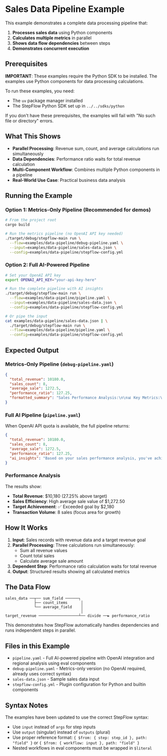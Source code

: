 # Sales Data Pipeline Example

This example demonstrates a complete data processing pipeline that:

1. **Processes sales data** using Python components
2. **Calculates multiple metrics** in parallel
3. **Shows data flow dependencies** between steps
4. **Demonstrates concurrent execution**

## Prerequisites

**IMPORTANT**: These examples require the Python SDK to be installed. The examples use Python components for data processing calculations.

To run these examples, you need:
- The `uv` package manager installed
- The StepFlow Python SDK set up in `../../sdks/python`

If you don't have these prerequisites, the examples will fail with "No such file or directory" errors.

## What This Shows

- **Parallel Processing**: Revenue sum, count, and average calculations run simultaneously
- **Data Dependencies**: Performance ratio waits for total revenue calculation
- **Multi-Component Workflow**: Combines multiple Python components in a pipeline
- **Real-World Use Case**: Practical business data analysis

## Running the Example

### Option 1: Metrics-Only Pipeline (Recommended for demos)
```bash
# From the project root
cargo build

# Run the metrics pipeline (no OpenAI API key needed)
./target/debug/stepflow-main run \
  --flow=examples/data-pipeline/debug-pipeline.yaml \
  --input=examples/data-pipeline/sales-data.json \
  --config=examples/data-pipeline/stepflow-config.yml
```

### Option 2: Full AI-Powered Pipeline
```bash
# Set your OpenAI API key
export OPENAI_API_KEY="your-api-key-here"

# Run the complete pipeline with AI insights
./target/debug/stepflow-main run \
  --flow=examples/data-pipeline/pipeline.yaml \
  --input=examples/data-pipeline/sales-data.json \
  --config=examples/data-pipeline/stepflow-config.yml

# Or pipe the input
cat examples/data-pipeline/sales-data.json | \
  ./target/debug/stepflow-main run \
  --flow=examples/data-pipeline/pipeline.yaml \
  --config=examples/data-pipeline/stepflow-config.yml
```

## Expected Output

### Metrics-Only Pipeline (`debug-pipeline.yaml`)

```json
{
  "total_revenue": 10180.0,
  "sales_count": 8,
  "average_sale": 1272.5,
  "performance_ratio": 127.25,
  "formatted_summary": "Sales Performance Analysis:\n\n📊 Key Metrics:\n• Total Revenue: $10,180.00\n• Sales Count: 8 transactions\n• Average Sale Value: $1,272.50\n• Target Revenue: $8,000.00\n• Performance vs Target: 127.2%\n\n🎯 Performance Status: ✅ EXCEEDED TARGET\n\nPlease analyze this sales data and provide:\n1. Key insights about our sales performance\n2. What the metrics reveal about our business\n3. Specific recommendations for improving sales\n4. Any concerning trends or positive highlights\n\nFocus on actionable business insights that would help a sales manager make strategic decisions."
}
```

### Full AI Pipeline (`pipeline.yaml`)

When OpenAI API quota is available, the full pipeline returns:

```json
{
  "total_revenue": 10180.0,
  "sales_count": 8,
  "average_sale": 1272.5,
  "performance_ratio": 127.25,
  "ai_insights": "Based on your sales performance analysis, you've achieved exceptional results by exceeding your $8,000 target by 27.25%. Here are the key insights:\n\n**Strengths:**\n- Strong average sale value of $1,272.50 indicates quality customer acquisition\n- 127% performance ratio shows effective sales execution\n- Total revenue of $10,180 demonstrates solid market presence\n\n**Recommendations:**\n1. Analyze which products/regions drove the highest performance\n2. Scale successful strategies to maintain this momentum\n3. Consider raising targets to match this new performance baseline\n4. Investigate if this represents sustainable growth or a one-time spike\n\n**Strategic Focus:**\nWith only 8 transactions generating over $10K, focus on increasing transaction volume while maintaining the high average sale value."
}
```

### Performance Analysis

The results show:
- **Total Revenue**: $10,180 (27.25% above target)
- **Sales Efficiency**: High average sale value of $1,272.50
- **Target Achievement**: ✅ Exceeded goal by $2,180
- **Transaction Volume**: 8 sales (focus area for growth)

## How It Works

1. **Input**: Sales records with revenue data and a target revenue goal
2. **Parallel Processing**: Three calculations run simultaneously:
   - Sum all revenue values
   - Count total sales
   - Calculate average sale amount
3. **Dependent Step**: Performance ratio calculation waits for total revenue
4. **Output**: Structured results showing all calculated metrics

## The Data Flow

```
sales_data ──┬── sum_field ──────┐
             ├── count_items      │
             └── average_field    │
                                  │
target_revenue ──────────────────┴── divide ──► performance_ratio
```

This demonstrates how StepFlow automatically handles dependencies and runs independent steps in parallel.

## Files in this Example

- `pipeline.yaml` - Full AI-powered pipeline with OpenAI integration and regional analysis using eval components
- `debug-pipeline.yaml` - Metrics-only version (no OpenAI required, already uses correct syntax)
- `sales-data.json` - Sample sales data input  
- `stepflow-config.yml` - Plugin configuration for Python and builtin components

## Syntax Notes

The examples have been updated to use the correct StepFlow syntax:
- Use `input` instead of `args` for step inputs
- Use `output` (singular) instead of `outputs` (plural)
- Use proper reference format: `{ $from: { step: step_id }, path: "field" }` or `{ $from: { workflow: input }, path: "field" }`
- Nested workflows in eval components must be wrapped in `$literal`